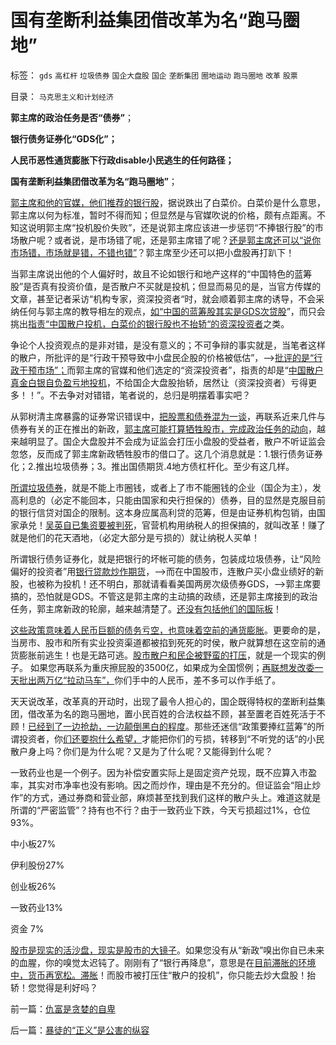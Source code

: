 # 国有垄断利益集团借改革为名“跑马圈地”

标签： `gds` `高杠杆` `垃圾债券` `国企大盘股` `国企` `垄断集团` `圈地运动` `跑马圈地` `改革` `股票` 

目录： `马克思主义和计划经济`

**郭主席的政治任务是否“债券”**；

**银行债务证券化“GDS化”；**

**人民币恶性通货膨胀下行政disable小民逃生的任何路径；**

**国有垄断利益集团借改革为名“跑马圈地”**；

[郭主席和他的官媒，他们推荐的银行股](../../../2012/4/24/强盗逻辑正在制造空前的金融危机和经济危机.md)，据说跌出了白菜价。白菜价是什么意思，郭主席以何为标准，暂时不得而知；但显然是与官媒吹说的价格，颇有点距离。不知这说明郭主席“投机股价失败”，还是说郭主席应该进一步惩罚“不捧银行股”的市场散户呢？或者说，是市场错了呢，还是郭主席错了呢？[还是郭主席还可以“说你市场错，市场就是错，不错也错”](../../../2012/5/14/郭主席新政的两个凡是和拨乱反正.md)？郭主席至少还可以把小盘股再打趴下！

当郭主席说出他的个人偏好时，故且不论如银行和地产这样的“中国特色的蓝筹股”是否真有投资价值，是否散户不买就是投机；但显而易见的是，当官方传媒的文章，甚至记者采访“机构专家，资深投资者“时，就会顺着郭主席的诱导，不会采纳任何与郭主席的教导相左的观点，[如“中国的蓝筹股其实是GDS次贷股](../../../2008/12/3/中国会没有“次贷危机”吗？.md)”，而只会挑出[指责“中国散户投机，白菜价的银行股也不抬轿“的资深投资者](%EF%BC%88%E8%B5%84%E6%B7%B1%E6%8A%95%E8%B5%84%E8%80%85%EF%BC%89)之类。

争论个人投资观点的是非对错，是没有意义的；不可争辩的事实就是，当笔者这样的散户，所批评的是“行政干预导致中小盘民企股的价格被低估”，——>[批评的是“行政干预市场”；](../../../2012/1/30/A股散户化降低市场风险，打压散户的结果是恶性通货膨胀.md)而郭主席的官媒和他们选定的“资深投资者”，指责的却是“[中国散户真金白银自负盈亏地投机](../../../2012/1/6/技术分析绝对化的政治意义和股神的奋斗.md)，不给国企大盘股抬轿，居然让（资深投资者）亏得更多！！”。不去争对对错错，笔者说的，总归是明摆着事实吧？

从郭树清主席暴露的证券常识错误中，[把股票和债券混为一谈](../../../2012/5/31/郭树清主席缺乏专业常识.md)，再联系近来几件与债券有关的正在推出的新政，[郭主席可能打算牺牲股市，完成政治任务的动向](../../../2012/6/6/黄宗羲定律：行政的边际和基层部门的自利.md)，越来越明显了。国企大盘股并不会成为证监会打压小盘股的受益者，散户不听证监会忽悠，反而成了郭主席新政牺牲股市的借口了。这几个消息就是：1.银行债务证券化；2.推出垃圾债券；3。推出国债期货.4地方债杠杆化。至少有这几样。

[所谓垃圾债券](../../../2011/6/23/为什么次贷危机有高杠杆？麦道夫和垃圾债券是高利贷吗？.md)，就是不能上市圈钱，或者上了市不能圈钱的企业（国企为主），发高利息的（必定不能回本，只能由国家和央行担保的）债券，目的显然是克服目前的银行信贷对国企的限制。这本身应属高利贷的范筹，但是由证券机构包销，由国家承兑！[吴英自已集资要被判死](../../../2012/4/25/中国“民主”不重视私有制条件，吴英能往何处逃.md)，官营机构用纳税人的担保搞的，就叫改革！赚了就是他们的花天酒地，（必定大部分是亏损的）就让纳税人买单！

所谓银行债务证券化，就是把银行的坏帐可能的债务，包装成垃圾债券，让“风险偏好的投资者”用[银行贷款炒作期货](../../../2012/1/14/凯恩斯主义中“垃圾债券”的机理.md)，——>而在中国股市，连散户买小盘业绩好的新股，也被称为投机！还不明白，那就请看看美国两房次级债券GDS，——>郭主席要搞的，恐怕就是GDS。不管这是郭主席的主动搞的政绩，还是郭主席接到的政治任务，郭主席新政的轮廓，越来越清楚了。[还没有包括他们的国际板](../../../2012/2/3/出口导向再圈钱，国际板再编大谎言.md)！

[这些政策意味着人民币巨额的债务亏空，也意味着空前的通货膨胀](../../../2010/3/13/中国特色的货币主义到了尽头.md)。更要命的是，当房市、股市和所有实业投资渠道都被掐到死死的时侯，散户就算想在这空前的通货膨胀前逃生！也是无路可逃。[股市散户和民企被野蛮的打压](../../../2012/5/2/世界上没有行政打压出来的牛市.md)，就是一个现实的例子。
如果您再联系为重庆擦屁股的3500亿，如果成为全国惯例；[再联想发改委一天批出两万亿“拉动马车”，](../../../2012/5/27/三驾马车没有拉动过增长,“唱衰中国”的可能是真相.md)你们手中的人民币，差不多可以作手纸了。

天天说改革，改革真的开动时，出现了最令人担心的，国企既得特权的垄断利益集团，借改革为名的跑马圈地，置小民百姓的合法权益不顾，甚至置老百姓死活于不顾！[已经到了一边抢劫，一边颠倒黑白的程度](../../../2012/5/15/万一出现改革旗号下的国进民退，您有思想准备吗？.md)。那些还迷信“政策要捧红蓝筹”的所谓投资者，你[们还要抱什么希望，](../../../2012/5/17/强盗逻辑是要付出代价的，郭主席将付出谁的代价？.md)才能把你们的亏损，转移到“不听党的话”的小民散户身上吗？你们是为什么呢？又是为了什么呢？又能得到什么呢？

一致药业也是一个例子。因为补偿安置实际上是固定资产兑现，既不应算入市盈率，其实对市净率也没有影响。因之而炒作，理由是不充分的。但证监会“阻止炒作”的方式，通过券商和营业部，麻烦甚至找到我们这样的散户头上。难道这就是所谓的“严密监管”？持有也不行？由于一致药业下跌，今天亏损超过1%，仓位93%。

中小板27%

伊利股份27%

创业板26%

一致药业13%

资金 7%

[股市是现实的活沙盘，现实是股市的大镜子](../../../2012/5/7/证监会可以“挽国企将倾之大厦”吗？.md)。如果您没有从“新政”嗅出你自已未来的血腥，你的嗅觉太迟钝了。刚刚有了“银行再降息”，意思是在[目前滞胀的环境中，货币再宽松。滞胀](../../../2012/1/22/后进国家普遍性的信仰“傻逼工业化”.md)！而股市被打压住“散户的投机”，你只能去炒大盘股！抬轿！您觉得是利好吗？

前一篇：[仇富是贪婪的自卑](../../../2012/6/7/仇富是贪婪的自卑.md)

后一篇：[暴徒的“正义”是公害的纵容](../../../2012/6/8/暴徒的“正义”是公害的纵容.md)